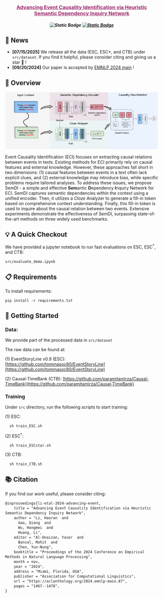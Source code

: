 <h3 align="center"><a href="https://aclanthology.org/2024.emnlp-main.87.pdf" style="color:#9C276A">
Advancing Event Causality Identification via Heuristic Semantic Dependency Inquiry Network</a></h3>

<h5 align="center">
 
![Static Badge](https://img.shields.io/badge/License-MIT-green) 
[![Static Badge](https://img.shields.io/badge/Paper-EMNLP_2024-red)](https://aclanthology.org/2024.emnlp-main.87.pdf)
</h5>

## 📣 News

- **\[07/15/2025\]** We release all the data (ESC, ESC*, and CTB) under `src/dataset`. If you find it helpful, please consider citing and giving us a star 🌟 !
- **\[09/20/2024\]** Our paper is accepted by [EMNLP 2024 main](https://aclanthology.org/2024.emnlp-main.87/) !


## :telescope: Overview

<img src="/imgs/SemDI.png"/>

Event Causality Identification (ECI) focuses on extracting causal relations between events in texts. Existing methods for ECI primarily rely on causal features and external knowledge. However, these approaches fall short in two dimensions: (1) causal features between events in a text often lack explicit clues, and (2) external knowledge may introduce bias, while specific problems require tailored analyses. To address these issues, we propose SemDI - a simple and effective **Sem**antic **D**ependency **I**nquiry Network for ECI. SemDI captures semantic dependencies within the context using a unified encoder. Then, it utilizes a *Cloze* Analyzer to generate a fill-in token based on comprehensive context understanding. Finally, this fill-in token is used to inquire about the causal relation between two events. Extensive experiments demonstrate the effectiveness of SemDI, surpassing state-of-the-art methods on three widely used benchmarks.

## :bulb: A Quick Checkout

We have provided a jupyter notebook to run fast evaluations on ESC, ESC<sup>*</sup>, and CTB:

```eval
src/evaluate_demo.ipynb
```

## :clipboard: Requirements

To install requirements:

```setup
pip install -r requirements.txt
```

## :rocket: Getting Started

### Data:
We provide part of the processed data in `src/dataset`

The raw data can be found at:

(1) EventStoryLine v0.9 (ESC): [https://github.com/tommasoc80/EventStoryLine](https://github.com/tommasoc80/EventStoryLine)

(2) Causal-TimeBank (CTB): [https://github.com/paramitamirza/Causal-TimeBank](https://github.com/paramitamirza/Causal-TimeBank)


### Training

Under `src` directory, run the following scripts to start training: 

(1) ESC: 
```
  sh train_ESC.sh
```

(2) ESC<sup>*</sup>: 
```
  sh train_ESCstar.sh
```

(3) CTB: 
```
  sh train_CTB.sh
```


## 📚 Citation
If you find our work useful, please consider citing:
```
@inproceedings{li-etal-2024-advancing-event,
    title = "Advancing Event Causality Identification via Heuristic Semantic Dependency Inquiry Network",
    author = "Li, Haoran  and
      Gao, Qiang  and
      Wu, Hongmei  and
      Huang, Li",
    editor = "Al-Onaizan, Yaser  and
      Bansal, Mohit  and
      Chen, Yun-Nung",
    booktitle = "Proceedings of the 2024 Conference on Empirical Methods in Natural Language Processing",
    month = nov,
    year = "2024",
    address = "Miami, Florida, USA",
    publisher = "Association for Computational Linguistics",
    url = "https://aclanthology.org/2024.emnlp-main.87",
    pages = "1467--1478",
}
```



